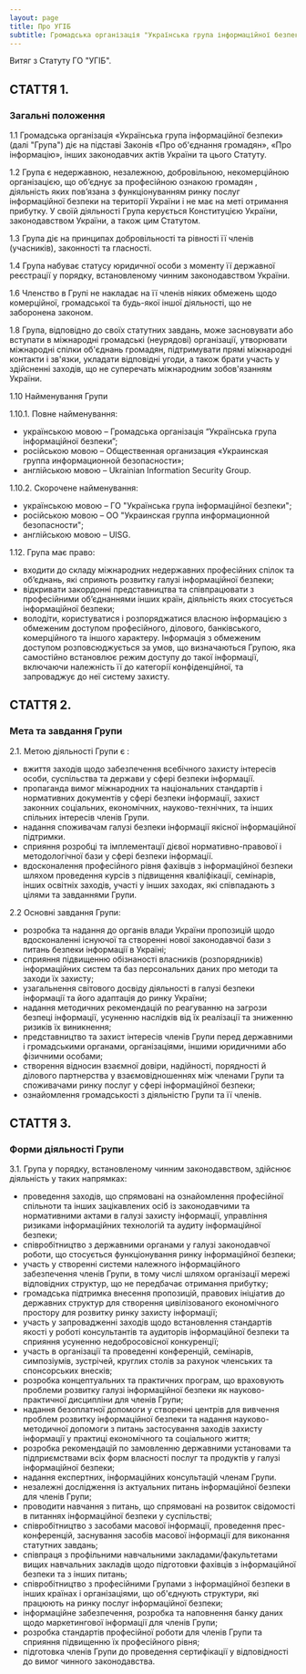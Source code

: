 ```yaml
---
layout: page
title: Про УГІБ
subtitle: Громадська організація "Українська група інформаційної безпеки"
---
```


Витяг з Статуту ГО "УГІБ".

## СТАТТЯ 1.

### Загальні положення

1.1 Громадська організація «Українська група інформаційної безпеки» (далі "Група") діє на підставі Законів «Про об'єднання громадян», «Про інформацію», інших законодавчих актів України та цього Статуту.

1.2 Група є недержавною, незалежною, добровільною, некомерційною організацією, що об’єднує за професійною ознакою громадян , діяльність яких пов’язана з функціонуванням ринку послуг інформаційної безпеки на території України і не має на меті отримання прибутку. У своїй діяльності Група керується Конституцією України, законодавством України, а також цим Статутом.

1.3 Група діє на принципах добровільності та рівності її членів (учасників), законності та гласності.

1.4 Група набуває статусу юридичної особи з  моменту її державної реєстрації у порядку, встановленому чинним законодавством України.

1.6 Членство в Групі не накладає на її членів ніяких обмежень щодо комерційної, громадської та будь-якої іншої діяльності, що не заборонена законом.

1.8 Група, відповідно до своїх статутних завдань, може засновувати або вступати в міжнародні громадські (неурядові) організації, утворювати міжнародні спілки об'єднань громадян, підтримувати прямі міжнародні контакти і зв'язки, укладати відповідні угоди, а також брати участь у здійсненні заходів, що не суперечать міжнародним зобов'язанням України.

1.10 Найменування Групи

1.10.1. Повне найменування:

-	українською мовою – Громадська організація “Українська група інформаційної безпеки”;
-	російською мовою – Общественная организация «Украинская группа информационной безопасности»;
-	англійською мовою – Ukrainian Information Security Group.

1.10.2. Скорочене найменування:

-	українською мовою – ГО "Українська група інформаційної безпеки";
-	російською мовою – ОО "Украинская группа информационной безопасности";
-	англійською мовою – UISG.

1.12. Група має право:

-	входити до складу міжнародних недержавних професійних спілок та об’єднань, які сприяють розвитку галузі інформаційної безпеки;
-	відкривати закордонні представництва та співпрацювати з професійними об’єднаннями інших країн, діяльність яких стосується інформаційної безпеки;
-	володіти, користуватися і розпоряджатися власною інформацією з обмеженим доступом професійного, ділового, банківського, комерційного та іншого характеру. Інформація з обмеженим доступом розповсюджується за умов, що визначаються Групою, яка самостійно встановлює режим доступу до такої інформації, включаючи належність її до категорії конфіденційної, та запроваджує до неї систему захисту.

## СТАТТЯ 2.

### Мета та завдання Групи

2.1. Метою діяльності Групи є :

-	вжиття заходів щодо забезпечення всебічного захисту інтересів особи, суспільства та держави у сфері безпеки інформації.
-	пропаганда вимог міжнародних та національних стандартів і нормативних документів у сфері безпеки інформації, захист законних соціальних, економічних, науково-технічних, та інших спільних інтересів членів Групи.
-	надання споживачам галузі безпеки інформації якісної інформаційної підтримки.
-	сприяння розробці та імплементації дієвої нормативно-правової і методологічної бази у сфері безпеки інформації.
-	вдосконалення професійного рівня фахівців з інформаційної безпеки шляхом проведення курсів з підвищення кваліфікації, семінарів, інших освітніх заходів, участі у інших заходах, які співпадають з цілями та завданнями Групи.

2.2 Основні завдання Групи:

-	розробка та надання до органів влади України пропозицій щодо вдосконаленні існуючої та створенні нової законодавчої бази з питань безпеки інформації в Україні;
-	сприяння підвищенню обізнаності власників (розпорядників) інформаційних систем та баз персональних даних про методи та заходи їх захисту;
-	узагальнення світового досвіду діяльності в галузі безпеки інформації та його адаптація до ринку України;
-	надання методичних рекомендацій по реагуванню на загрози безпеці інформації, усуненню наслідків від їх реалізації та зниженню ризиків їх виникнення;
-	представництво та захист інтересів членів Групи перед державними і громадськими органами, організаціями, іншими юридичними або фізичними особами;
-	створення відносин взаємної довіри, надійності, порядності й ділового партнерства у взаємовідношеннях між членами Групи та споживачами ринку послуг у сфері інформаційної безпеки;
-	ознайомлення громадськості з діяльністю Групи та її членів.

## СТАТТЯ 3.

### Форми діяльності Групи

3.1. Група у порядку, встановленому чинним законодавством, здійснює діяльність у таких напрямках:

-	проведення заходів, що спрямовані на ознайомлення професійної спільноти та інших зацікавлених осіб із законодавчими та нормативними актами в галузі захисту інформації, управління ризиками інформаційних технологій та аудиту інформаційної безпеки;
-	співробітництво з державними органами у галузі законодавчої роботи,  що стосується функціонування ринку інформаційної безпеки;
-	участь у створенні системи належного інформаційного забезпечення членів Групи, в тому числі шляхом організації мережі відповідних структур, що не передбачає отримання прибутку;
-	громадська підтримка внесення пропозицій, правових ініціатив до державних структур для створення цивілізованого економічного простору для розвитку ринку захисту інформації;
-	участь у запровадженні заходів щодо встановлення стандартів якості у роботі консультантів та аудиторів інформаційної безпеки та сприяння усуненню недобросовісної конкуренції;
-	участь в організації та проведенні конференцій, семінарів, симпозіумів, зустрічей, круглих столів за рахунок членських та спонсорських внесків;
-	розробка концептуальних та практичних програм, що враховують проблеми розвитку галузі інформаційної безпеки як науково-практичної дисципліни для членів Групи;
-	надання безоплатної допомоги у створенні центрів для вивчення проблем розвитку інформаційної безпеки та надання науково-методичної допомоги з питань застосування заходів захисту інформації у практиці економічного та соціального життя;
-	розробка рекомендацій по замовленню державними установами та підприємствами всіх форм власності послуг та продуктів у галузі інформаційної безпеки;
-	надання експертних, інформаційних консультацій членам Групи.
-	незалежні дослідження із актуальних питань інформаційної безпеки для членів Групи;
-	проводити навчання з питань, що спрямовані на розвиток свідомості в питаннях інформаційної безпеки у суспільстві;
-	співробітництво з засобами масової інформації, проведення прес-конференцій, заснування засобів масової інформації для виконання статутних завдань;
-	співпраця з профільними навчальними закладами/факультетами вищих навчальних закладів щодо підготовки фахівців з інформаційної безпеки та з інших питань;
-	співробітництво з професійними Групами з інформаційної безпеки в інших країнах і організаціями, що об'єднують структури, які працюють на ринку послуг інформаційної безпеки;
-	інформаційне забезпечення, розробка та наповнення банку даних щодо маркетингової інформації для членів Групи;
-	розробка стандартів професійної роботи для членів Групи та сприяння підвищенню їх професійного рівня;
-	підготовка членів Групи до проведення сертифікації у відповідності до вимог чинного законодавства.
